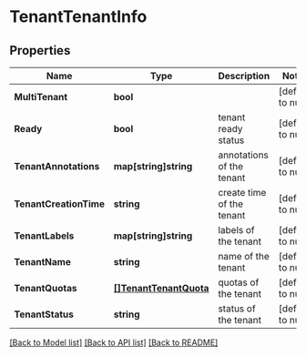 # TenantTenantInfo

## Properties
Name | Type | Description | Notes
------------ | ------------- | ------------- | -------------
**MultiTenant** | **bool** |  | [default to null]
**Ready** | **bool** | tenant ready status | [default to null]
**TenantAnnotations** | **map[string]string** | annotations of the tenant | [default to null]
**TenantCreationTime** | **string** | create time of the tenant | [default to null]
**TenantLabels** | **map[string]string** | labels of the tenant | [default to null]
**TenantName** | **string** | name of the tenant | [default to null]
**TenantQuotas** | [**[]TenantTenantQuota**](tenant.TenantQuota.md) | quotas of the tenant | [default to null]
**TenantStatus** | **string** | status of the tenant | [default to null]

[[Back to Model list]](../README.md#documentation-for-models) [[Back to API list]](../README.md#documentation-for-api-endpoints) [[Back to README]](../README.md)


